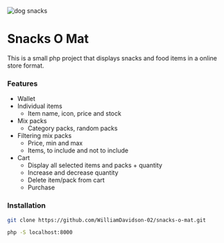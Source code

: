 ![dog snacks](https://media0.giphy.com/media/H9BjmV1zDeSnS/giphy.gif?cid=ecf05e47r54qksf7q1sd1nf6zszuf278t853q30i6wglw2k2&ep=v1_gifs_search&rid=giphy.gif&ct=g)

# Snacks O Mat

This is a small php project that displays snacks and food items in a online store format.

### Features

- Wallet
- Individual items
  - Item name, icon, price and stock
- Mix packs
  - Category packs, random packs
- Filtering mix packs
  - Price, min and max
  - Items, to include and not to include
- Cart
  - Display all selected items and packs + quantity
  - Increase and decrease quantity
  - Delete item/pack from cart
  - Purchase

### Installation

```bash
git clone https://github.com/WilliamDavidson-02/snacks-o-mat.git
```

```bash
php -S localhost:8000
```
